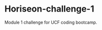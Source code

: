 # Horiseon-challenge-1
Module 1 challenge for UCF coding bootcamp.
<!--
Remember to make this repository public when the project is finished.
-->
